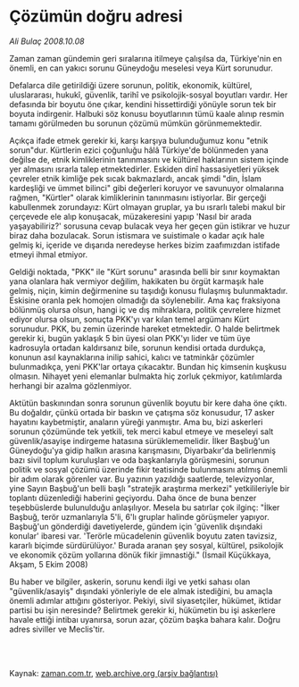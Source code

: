 # Çözümün doğru adresi

*Ali Bulaç 2008.10.08*

<td class="columnist-detail">
<p>Zaman zaman gündemin geri sıralarına itilmeye çalışılsa da, Türkiye'nin en önemli, en can yakıcı sorunu Güneydoğu meselesi veya Kürt sorunudur.</p>
<p>
<div id="haberMetinDiv">
<p> Defalarca dile getirildiği üzere sorunun, politik, ekonomik, kültürel, uluslararası, hukukî, güvenlik, tarihî ve psikolojik-sosyal boyutları vardır. Her defasında bir boyutu öne çıkar, kendini hissettirdiği yönüyle sorun tek bir boyuta indirgenir. Halbuki söz konusu boyutlarının tümü kaale alınıp resmin tamamı görülmeden bu sorunun çözümü mümkün görünmemektedir.
<p>Açıkça ifade etmek gerekir ki, karşı karşıya bulunduğumuz konu "etnik sorun"dur. Kürtlerin ezici çoğunluğu hâlâ Türkiye'de bölünmeden yana değilse de, etnik kimliklerinin tanınmasını ve kültürel haklarının sistem içinde yer almasını ısrarla talep etmektedirler. Eskiden dinî hassasiyetleri yüksek çevreler etnik kimliğe pek sıcak bakmazlardı, ancak şimdi "din, İslam kardeşliği ve ümmet bilinci" gibi değerleri koruyor ve savunuyor olmalarına rağmen, "Kürtler" olarak kimliklerinin tanınmasını istiyorlar. Bir gerçeği kabullenmek zorundayız: Kürt olmayan gruplar, ya bu ısrarlı talebi makul bir çerçevede ele alıp konuşacak, müzakeresini yapıp 'Nasıl bir arada yaşayabiliriz?' sorusuna cevap bulacak veya her geçen gün istikrar ve huzur biraz daha bozulacak. Sorun istismara ve suistimale o kadar açık hale gelmiş ki, içeride ve dışarıda neredeyse herkes bizim zaafımızdan istifade etmeyi ihmal etmiyor.
<p>Geldiği noktada, "PKK" ile "Kürt sorunu" arasında belli bir sınır koymaktan yana olanlara hak vermiyor değilim, hakikaten bu örgüt karmaşık hale gelmiş, niçin, kimin değirmenine su taşıdığı konusu flulaşmış bulunmaktadır. Eskisine oranla pek homojen olmadığı da söylenebilir. Ama kaç fraksiyona bölünmüş olursa olsun, hangi iç ve dış mihraklara, politik çevrelere hizmet ediyor olursa olsun, sonuçta PKK'yı var kılan temel argümanı Kürt sorunudur. PKK, bu zemin üzerinde hareket etmektedir. O halde belirtmek gerekir ki, bugün yaklaşık 5 bin üyesi olan PKK'yı lider ve tüm üye kadrosuyla ortadan kaldırsanız bile, sorunun kendisi ortada durdukça, konunun asıl kaynaklarına inilip sahici, kalıcı ve tatminkâr çözümler bulunmadıkça, yeni PKK'lar ortaya çıkacaktır. Bundan hiç kimsenin kuşkusu olmasın. Nihayet yeni elemanlar bulmakta hiç zorluk çekmiyor, katılımlarda herhangi bir azalma gözlenmiyor.
<p>Aktütün baskınından sonra sorunun güvenlik boyutu bir kere daha öne çıktı. Bu doğaldır, çünkü ortada bir baskın ve çatışma söz konusudur, 17 asker hayatını kaybetmiştir, anaların yüreği yanmıştır. Ama bu, bizi askerleri sorunun çözümünde tek yetkili, tek merci kabul etmeye ve meseleyi salt güvenlik/asayişe indirgeme hatasına sürüklememelidir. İlker Başbuğ'un Güneydoğu'ya gidip halkın arasına karışmasını, Diyarbakır'da belirlenmiş bazı sivil toplum kuruluşları ve oda başkanlarıyla görüşmesini, sorunun politik ve sosyal çözümü üzerinde fikir teatisinde bulunmasını atılmış önemli bir adım olarak görenler var. Bu yazının yazıldığı saatlerde, televizyonlar, yine Sayın Başbuğ'un belli başlı "stratejik araştırma merkezi" yetkilileriyle bir toplantı düzenlediği haberini geçiyordu. Daha önce de buna benzer teşebbüslerde bulunulduğu anlaşılıyor. Mesela bu satırlar çok ilginç: "İlker Başbuğ, terör uzmanlarıyla 5'li, 6'lı gruplar halinde görüşmeler yapıyor. Başbuğ'un gönderdiği davetiyelerde, gündem için 'güvenlik dışındaki konular' ibaresi var. 'Terörle mücadelenin güvenlik boyutu zaten tavizsiz, kararlı biçimde sürdürülüyor.' Burada aranan şey sosyal, kültürel, psikolojik ve ekonomik çözüm yollarına dönük fikir jimnastiği." (İsmail Küçükkaya, Akşam, 5 Ekim 2008)
<p>Bu haber ve bilgiler, askerin, sorunu kendi ilgi ve yetki sahası olan "güvenlik/asayiş" dışındaki yönleriyle de ele almak istediğini, bu amaçla önemli adımlar attığını gösteriyor. Pekiyi, sivil siyasetçiler, hükümet, iktidar partisi bu işin neresinde? Belirtmek gerekir ki, hükümetin bu işi askerlere havale ettiği intibaı uyanırsa, sorun azar, çözüm başka bahara kalır. Doğru adres siviller ve Meclis'tir.
<p></p></p></p></p></p></p></div>
</p>


<p><br>
		 </br></p></td>

Kaynak: [zaman.com.tr](http://zaman.com.tr/yazar.do?yazino=746801), [web.archive.org (arşiv bağlantısı)](http://web.archive.org/web/20120314191438/http://www.zaman.com.tr/yazar.do?yazino=746801)
